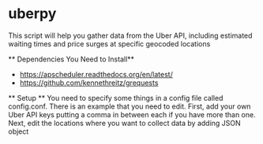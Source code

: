 # uberpy
This script will help you gather data from the Uber API, including estimated waiting times and price surges at specific geocoded locations

** Dependencies You Need to Install**
- https://apscheduler.readthedocs.org/en/latest/
- https://github.com/kennethreitz/grequests

** Setup **
You need to specify some things in a config file called config.conf. There is an example that you need to edit. First, add your own Uber API keys putting a comma in between each if you have more than one. Next, edit the locations where you want to collect data by adding JSON object
